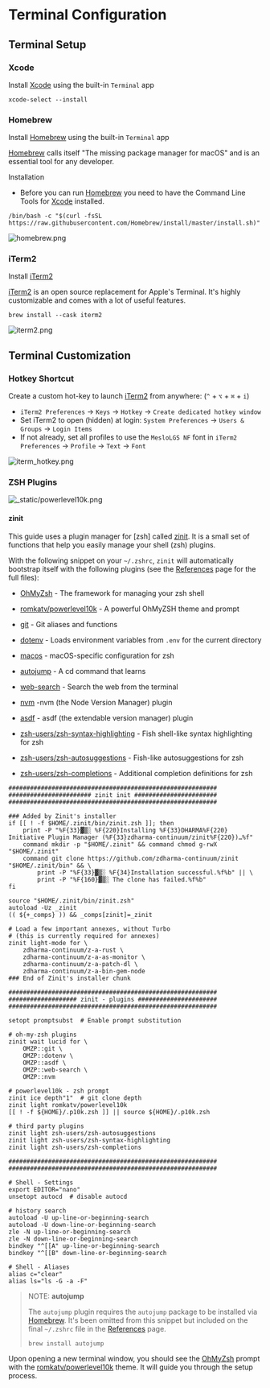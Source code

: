 # Terminal Configuration

## Terminal Setup

### Xcode

Install [Xcode] using the built-in `Terminal` app

```shell
xcode-select --install
```

### Homebrew

Install [Homebrew] using the built-in `Terminal` app

[Homebrew] calls itself "The missing package manager for macOS" and is an essential tool for
any developer.

Installation

-   Before you can run [Homebrew] you need to have the Command Line Tools for [Xcode](#xcode)
    installed.

```shell
/bin/bash -c "$(curl -fsSL https://raw.githubusercontent.com/Homebrew/install/master/install.sh)"
```

![homebrew.png](_static/homebrew.png)

### iTerm2

Install [iTerm2]

[iTerm2] is an open source replacement for Apple's Terminal. It's highly customizable and comes
with a lot of useful features.

```shell
brew install --cask iterm2
```

![iterm2.png](_static/iterm2.png)

## Terminal Customization

### Hotkey Shortcut

Create a custom hot-key to launch [iTerm2] from
anywhere: (`^` + `⌥` + `⌘` + `i`)

-   `iTerm2 Preferences` -> `Keys` -> `Hotkey` -> `Create dedicated hotkey window`
-   Set iTerm2 to open (hidden) at login: `System Preferences` -> `Users & Groups`
    -> `Login Items`
-   If not already, set all profiles to use the `MesloLGS NF` font
    in `iTerm2 Preferences` -> `Profile` -> `Text` -> `Font`

![iterm_hotkey.png](_static/iterm_hotkey.png)

### ZSH Plugins

![_static/powerlevel10k.png](_static/powerlevel10k.png)

#### zinit

This guide uses a plugin manager for [zsh] called [zinit]. It is a small set of functions that help
you easily manage your shell (zsh) plugins.

With the following snippet on your `~/.zshrc`, `zinit` will automatically bootstrap
itself with the following plugins (see the [References](references.md) page for
the full files):

-   [OhMyZsh] - The framework for managing your zsh shell
-   [romkatv/powerlevel10k] - A powerful OhMyZSH theme and prompt

-   [git] - Git aliases and functions
-   [dotenv] - Loads environment variables from `.env` for the current directory
-   [macos] - macOS-specific configuration for zsh
-   [autojump] - A cd command that learns
-   [web-search] - Search the web from the terminal
-   [nvm] -nvm (the Node Version Manager) plugin
-   [asdf] - asdf (the extendable version manager) plugin

-   [zsh-users/zsh-syntax-highlighting] - Fish shell-like syntax highlighting for zsh
-   [zsh-users/zsh-autosuggestions] - Fish-like autosuggestions for zsh
-   [zsh-users/zsh-completions] - Additional completion definitions for zsh

```shell
##########################################################
####################### zinit init #######################
##########################################################

### Added by Zinit's installer
if [[ ! -f $HOME/.zinit/bin/zinit.zsh ]]; then
    print -P "%F{33}▓▒░ %F{220}Installing %F{33}DHARMA%F{220} Initiative Plugin Manager (%F{33}zdharma-continuum/zinit%F{220})…%f"
    command mkdir -p "$HOME/.zinit" && command chmod g-rwX "$HOME/.zinit"
    command git clone https://github.com/zdharma-continuum/zinit "$HOME/.zinit/bin" && \
        print -P "%F{33}▓▒░ %F{34}Installation successful.%f%b" || \
        print -P "%F{160}▓▒░ The clone has failed.%f%b"
fi

source "$HOME/.zinit/bin/zinit.zsh"
autoload -Uz _zinit
(( ${+_comps} )) && _comps[zinit]=_zinit

# Load a few important annexes, without Turbo
# (this is currently required for annexes)
zinit light-mode for \
    zdharma-continuum/z-a-rust \
    zdharma-continuum/z-a-as-monitor \
    zdharma-continuum/z-a-patch-dl \
    zdharma-continuum/z-a-bin-gem-node
### End of Zinit's installer chunk

##########################################################
################### zinit - plugins ######################
##########################################################

setopt promptsubst  # Enable prompt substitution

# oh-my-zsh plugins
zinit wait lucid for \
    OMZP::git \
    OMZP::dotenv \
    OMZP::asdf \
    OMZP::web-search \
    OMZP::nvm

# powerlevel10k - zsh prompt
zinit ice depth"1"  # git clone depth
zinit light romkatv/powerlevel10k
[[ ! -f ${HOME}/.p10k.zsh ]] || source ${HOME}/.p10k.zsh

# third party plugins
zinit light zsh-users/zsh-autosuggestions
zinit light zsh-users/zsh-syntax-highlighting
zinit light zsh-users/zsh-completions

##########################################################
##########################################################

# Shell - Settings
export EDITOR="nano"
unsetopt autocd  # disable autocd

# history search
autoload -U up-line-or-beginning-search
autoload -U down-line-or-beginning-search
zle -N up-line-or-beginning-search
zle -N down-line-or-beginning-search
bindkey "^[[A" up-line-or-beginning-search
bindkey "^[[B" down-line-or-beginning-search

# Shell - Aliases
alias c="clear"
alias ls="ls -G -a -F"
```

> NOTE: **autojump**
>
> The `autojump` plugin requires the `autojump` package to be installed via [Homebrew].
> It's been omitted from this snippet but included on the final `~/.zshrc` file in the
> [References](references.md) page.
>
> ```shell
> brew install autojump
> ```

Upon opening a new terminal window, you should see the [OhMyZsh] prompt with the
[romkatv/powerlevel10k] theme. It will guide you through the setup process.

[Xcode]: https://developer.apple.com/xcode/
[Homebrew]: https://brew.sh/
[iTerm2]: https://www.iterm2.com/
[OhMyZsh]: https://github.com/robbyrussell/oh-my-zsh
[zsh-users/zsh-syntax-highlighting]: https://github.com/zsh-users/zsh-syntax-highlighting
[zsh-users/zsh-autosuggestions]: https://github.com/zsh-users/zsh-autosuggestions
[romkatv/powerlevel10k]: https://github.com/romkatv/powerlevel10k
[git]: https://github.com/ohmyzsh/ohmyzsh/tree/master/plugins/git
[dotenv]: https://github.com/ohmyzsh/ohmyzsh/tree/master/plugins/dotenv
[macos]: https://github.com/ohmyzsh/ohmyzsh/tree/master/plugins/macos
[autojump]: https://github.com/ohmyzsh/ohmyzsh/tree/master/plugins/autojump
[web-search]: https://github.com/ohmyzsh/ohmyzsh/tree/master/plugins/web-search
[nvm]: https://github.com/ohmyzsh/ohmyzsh/tree/master/plugins/nvm
[asdf]: https://github.com/ohmyzsh/ohmyzsh/tree/master/plugins/asdf
[zinit]: https://github.com/zdharma-continuum/zinit
[zsh-users/zsh-completions]: https://github.com/zsh-users/zsh-completions
[zsh-users/zsh-history-substring-search]: https://github.com/zsh-users/zsh-history-substring-search
